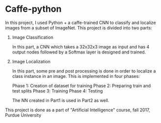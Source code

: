 # Caffe-python

In this project, I used Python + a caffe-trained CNN to classify and localize images from a subset of ImageNet. This project is divided into two parts:

1. Image Classification

	In this part, a CNN which takes a 32x32x3 image as input and has 4 output nodes followed by a Softmax layer is designed and trained. 

2. Image Localization

	In this part, some pre and post processing is done in order to localize a class instance in an image. This is implemented in four phases:
	
	Phase 1: Creation of dataset for training
	Phase 2: Preparing train and test splits
	Phase 3: Training
	Phase 4: Testing

	The NN created in Part1 is used in Part2 as well.
	

This project is done as a part of "Artificial Intelligence" course, fall 2017, Purdue University

